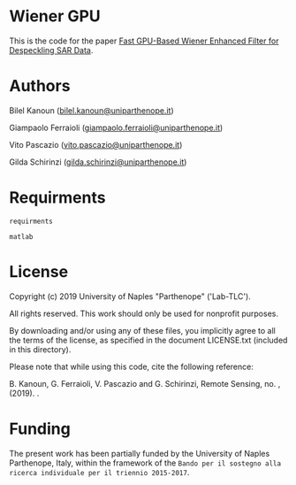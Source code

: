 # Wiener GPU
This is the code for the paper [Fast GPU-Based Wiener Enhanced Filter for Despeckling SAR Data](https://www.overleaf.com/project/5c29fd8f01cd4e564c7813d6).

# Authors

Bilel Kanoun (bilel.kanoun@uniparthenope.it)

Giampaolo Ferraioli (giampaolo.ferraioli@uniparthenope.it)

Vito Pascazio (vito.pascazio@uniparthenope.it)

Gilda Schirinzi (gilda.schirinzi@uniparthenope.it)

# Requirments
`requirments`

```
matlab
```

# License
Copyright (c) 2019 University of Naples "Parthenope" ('Lab-TLC').

All rights reserved. This work should only be used for nonprofit purposes.

By downloading and/or using any of these files, you implicitly agree to all the terms of the license, as specified in the document LICENSE.txt (included in this directory).

Please note that while using this code, cite the following reference:

B. Kanoun, G. Ferraioli, V. Pascazio and G. Schirinzi, Remote Sensing, no. ,(2019). .

# Funding
The present work has been partially funded by the University of Naples Parthenope, Italy, within the framework of the `Bando per il sostegno alla ricerca individuale per il triennio 2015-2017`.






